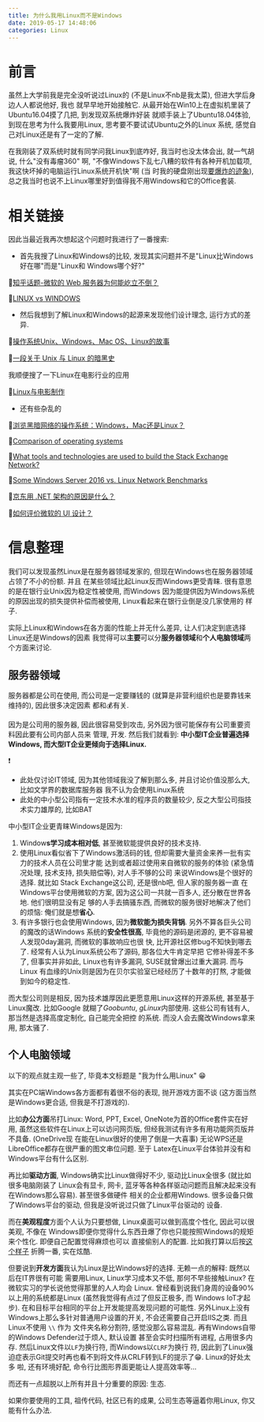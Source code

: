 ```yaml
---
title: 为什么我用Linux而不是Windows
date: 2019-05-17 14:48:06
categories: Linux
---
```


# 前言

虽然上大学前我是完全没听说过Linux的 (不是Linux不nb是我太菜), 但进大学后身边人人都说他好, 我也
就早早地开始接触它. 从最开始在Win10上在虚拟机里装了Ubuntu16.04摸了几把, 到发现双系统爆炸好装
就顺手装上了Ubuntu18.04体验, 到现在思考为什么我要用Linux, 思考要不要试试Ubuntu之外的Linux
系统, 感觉自己对Linux还是有了一定的了解.

在我刚装了双系统时就有同学问我Linux到底咋好, 我当时也没太体会出, 就一气胡说, 什么"没有毒瘤360"
啊, "不像Windows下乱七八糟的软件有各种开机加载项, 我这快坏掉的电脑运行Linux系统开机快"啊 (当
时我的硬盘刚出现[要爆炸的迹象](https://leojhonsong.github.io/zh-CN/%E6%88%91%E6%89%93%E7%AE%97%E6%8D%A2%E7%94%B5%E8%84%91%E4%BA%86/)),
总之我当时也说不上Linux哪里好到值得我不用Windows和它的Office套装.

<!-- More -->

# 相关链接

因此当最近我再次想起这个问题时我进行了一番搜索:

- 首先我搜了Linux和Windows的比较, 发现其实问题并不是"Linux比Windows好在哪"而是"Linux和
Windows哪个好?"

🔗[知乎话题-微软的 Web 服务器为何能屹立不倒？](https://www.zhihu.com/question/24439007/answer/27872778?utm_source=qq&utm_medium=social&utm_oi=575568675688419328)

🔗[LINUX vs WINDOWS](https://www.michaelhorowitz.com/Linux.vs.Windows.php)

- 然后我想到了解Linux和Windows的起源来发现他们设计理念, 运行方式的差异.

🔗[操作系统Unix、Windows、Mac OS、Linux的故事](https://www.bbsmax.com/A/mo5kVo2JwR/)

🔗[一段关于 Unix 与 Linux 的暗黑史](https://linux.cn/article-3789-1.html)

我顺便搜了一下Linux在电影行业的应用

🔗[Linux与电影制作](https://blog.csdn.net/neo_liukun/article/details/6787507)

- 还有些杂乱的

🔗[浏览黑暗网络的操作系统：Windows，Mac还是Linux？](https://www.jianshu.com/p/71158a9c8d03)

🔗[Comparison of operating systems](https://en.wikipedia.org/wiki/Comparison_of_operating_systems)

🔗[What tools and technologies are used to build the Stack Exchange Network?](https://meta.stackexchange.com/questions/10369/which-tools-and-technologies-are-used-to-build-the-stack-exchange-network)

🔗[Some Windows Server 2016 vs. Linux Network Benchmarks](https://www.phoronix.com/scan.php?page=news_item&px=Netperf-Windows-Linux)

🔗[京东用 .NET 架构的原因是什么？](https://www.zhihu.com/question/19818863)

🔗[如何评价微软的 UI 设计？](https://www.zhihu.com/question/50117613/answer/119798303)

# 信息整理

我们可以发现虽然Linux是在服务器领域发家的, 但现在Windows也在服务器领域占领了不小的份额. 并且
在某些领域比起Linux反而Windows更受青睐. 很有意思的是在银行业Unix因为稳定性被使用, 而Windows
因为能提供因为Windows系统的原因出现的损失提供补偿而被使用, Linux看起来在银行业倒是没几家使用的
样子.

实际上Linux和Windows在各方面的性能上并无什么差异, 让人们决定到底选择Linux还是Windows的因素
我觉得可以**主要**可以分**服务器领域**和**个人电脑领域**两个方面来讨论.

## 服务器领域

服务器都是公司在使用, 而公司是一定要赚钱的 (就算是非营利组织也是要靠钱来维持的), 因此很多决定因素
都和💰有关.

因为是公司用的服务器, 因此很容易受到攻击, 另外因为很可能保存有公司重要资料因此要有公司内部人员来
管理, 开发. 然后我们就看到: **中小型IT企业普遍选择Windows, 而大型IT企业更倾向于选择Linux.**

❗️

- 此处仅讨论IT领域, 因为其他领域我没了解到那么多, 并且讨论价值没那么大, 比如文学界的数据库服务器
我不认为会使用Linux系统
- 此处的中小型公司指有一定技术水准的程序员的数量较少, 反之大型公司指技术实力雄厚的, 比如BAT

中小型IT企业更青睐Windows是因为:

1. Window**s学习成本相对低**, 甚至微软能提供良好的技术支持.
2. 使用Linux看似省下了Windows激活码的钱, 但却需要大量资金来养一批有实力的技术人员在公司里才能
   达到或者超过使用来自微软的服务的体验 (紧急情况处理, 技术支持, 损失赔偿等), 对人手不够的公司
   来说Windows是个很好的选择. 就比如 Stack Exchange这公司, 还是很nb吧, 但人家的服务器一直
   在Windows平台使用微软的方案, 因为这公司一共就一百多人, 还分散在世界各地. 他们很明显没有足
   够的人手去搞骚东西, 而微软的服务很好地解决了他们的烦恼: 俺们就是想**省心**.
3. 有许多银行也会使用Windows, 因为**微软能为损失背锅**. 另外不算各巨头公司的魔改的话Windows
   系统的**安全性很高**, 毕竟他的源码是闭源的, 更不容易被人发现0day漏洞, 而微软的事故响应也很
   快, 比开源社区修bug不知快到哪去了. 经常有人认为Linux系统公布了源码, 那各位大牛肯定早把
   它修补得差不多了, 但事实并非如此, Linux也有许多漏洞, SUSE就曾爆出过重大漏洞. 而与Linux
   有血缘的Unix则是因为在贝尔实验室已经经历了十数年的打熬, 才能做到如今的稳定性.

而大型公司则是相反, 因为技术雄厚因此更愿意用Linux这样的开源系统, 甚至基于Linux魔改. 比如Google
就糊了*Goobuntu*, *gLinux*内部使用. 这些公司有钱有人, 那当然是选择高度定制化, 自己能完全把控
的系统. 而没人会去魔改Windows拿来用, 那太骚了.

## 个人电脑领域

以下的观点就主观一些了, 毕竟本文标题是 "我为什么用Linux" 😁

其实在PC端Windows各方面都有着很不俗的表现, 抛开游戏方面不谈 (这方面当然是Windows更合适, 但我是不打游戏的).

比如**办公方面**吊打Linux: Word, PPT, Excel, OneNote为首的Office套件实在好
用, 虽然这些软件在Linux上可以访问网页版, 但经我测试有许多有用功能网页版并不具备. (OneDrive现
在能在Linux很好的使用了倒是一大喜事) 无论WPS还是LibreOffice都存在很严重的图文串位问题. 至于
Latex在Linux平台体验并没有和Windows平台有什么区别.

再比如**驱动方面**, Windows确实比Linux做得好不少, 驱动比Linux全很多 (就比如很多电脑刚装了
Linux会有显卡, 网卡, 蓝牙等各种各样驱动问题而且解决起来没有在Windows那么容易). 甚至很多做硬件
相关的企业都用Windows. 很多设备只做了Windows平台的驱动, 但我是没听说过只做了Linux平台驱动的
设备.

而在**美观程度**方面个人认为只要想做, Linux桌面可以做到高度个性化, 因此可以很美观, 不像在
Windows即便你觉得什么东西丑爆了你也只能按照Windows的规矩来个性化. 即便自己配置觉得麻烦也可以
直接偷别人的配置. 比如我打算以后按[这个样子](https://www.zhihu.com/question/26031045/answer/356288402)
折腾一番, 实在炫酷.

但要说到**开发方面**我认为Linux是比Windows好的选择. 无赖一点的解释: 既然以后在IT界很有可能
需要用Linux, Linux学习成本又不低, 那何不早些接触Linux? 在微软实习的学长说他觉得那里的人人均会
Linux. 曾经看到说我们身周的设备90%以上用的系统都是Linux (虽然我觉得有点过了但反正极多, 而
Windows IoT才起步). 在和目标平台相同的平台上开发能提高发现问题的可能性. 另外Linux上没有
Windows上那么多针对普通用户设置的开关, 不会还需要自己开启IIS之类. 而且Linux不使用 `\\` 作为
文件夹名称分割符, 感觉没那么容易混乱. 再有Windows自带的Windows Defender过于烦人, 默认设置
甚至会实时扫描所有进程, 占用很多内存. 然后Linux文件以`LF`为换行符, 而Windows以`CLRF`为换行
符, 因此到了Linux强迫症表示Git提交时再也看不到将文件从CRLF转到LF的提示了😁. Linux的好处太多
啦, 还有环境好配, 命令行比图形界面更能让人提高效率等...

而还有一点超脱以上所有并且十分重要的原因: 生态.

如果你要使用的工具, 祖传代码, 社区已有的成果, 公司生态等逼着你用Linux, 你又能有什么办法.